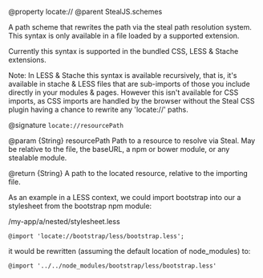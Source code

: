 @property locate://
@parent StealJS.schemes

A path scheme that rewrites the path via the steal path resolution system. This syntax is only available in a file
loaded by a supported extension.

Currently this syntax is supported in the bundled CSS, LESS & Stache extensions.

Note: In LESS & Stache this syntax is available recursively, that is, it's available in stache & LESS files that are
sub-imports of those you include directly in your modules & pages. However this isn't available for CSS imports, as CSS
imports are handled by the browser without the Steal CSS plugin having a chance to rewrite any 'locate://' paths.

@signature `locate://resourcePath`

@param {String} resourcePath Path to a resource to resolve via Steal. May be relative to the file, the baseURL, a npm
or bower module, or any stealable module.

@return {String} A path to the located resource, relative to the importing file.

As an example in a LESS context, we could import bootstrap into our a stylesheet from the bootstrap npm module:

/my-app/a/nested/stylesheet.less

`@import 'locate://bootstrap/less/bootstrap.less';`

it would be rewritten (assuming the default location of node_modules) to:

`@import '../../node_modules/bootstrap/less/bootstrap.less'`

